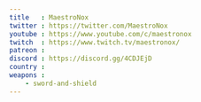 ```yaml
---
title   : MaestroNox
twitter : https://twitter.com/MaestroNox
youtube : https://www.youtube.com/c/maestronox
twitch  : https://www.twitch.tv/maestronox/
patreon :
discord : https://discord.gg/4CDJEjD
country :
weapons :
    - sword-and-shield
---
```


